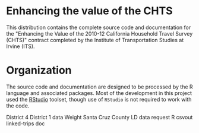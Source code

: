 # Enhancing the value of the CHTS

This distribution contains the complete source code and documentation
for the "Enhancing the Value of the 2010-12 California Household
Travel Survey (CHTS)" contract completed by the Institute of
Transportation Studies at Irvine (ITS).

# Organization

The source code and documentation are designed to be processed by the
R language and associated packages.  Most of the development in this
project used the [RStudio](http://www.rstudio.com) toolset, though use
of `RStudio` is not required to work with the code.


District 4
District 1
data
Weight
Santa Cruz County
LD data request
R
csvout
linked-trips
doc

